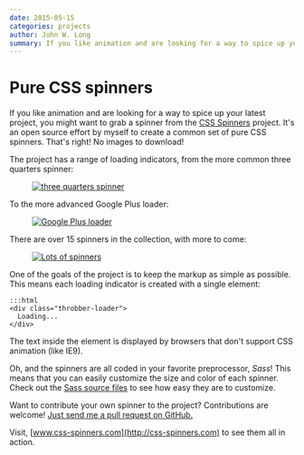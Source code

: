 ```yaml
---
date: 2015-05-15
categories: projects
author: John W. Long
summary: If you like animation and are looking for a way to spice up your latest project, you might want to grab a spinner from the CSS Spinners project. It's an open source effort by myself to create a common set of pure CSS spinners.
---
```


# Pure CSS spinners

If you like animation and are looking for a way to spice up your latest project, you might want to grab a spinner from the [CSS Spinners](http://css-spinners.com) project. It's an open source effort by myself to create a common set of pure CSS spinners. That's right! No images to download!

The project has a range of loading indicators, from the more common three quarters spinner:

<figure class="figure outlined-figure">
<a href="http://www.css-spinners.com/spinner/three-quarters"><img class="figure-image" src="/images/articles/css-spinners/three-quarters-loader.gif" alt="three quarters spinner"></a>
</figure>

To the more advanced Google Plus loader:

<figure class="figure outlined-figure">
<a href="http://www.css-spinners.com/spinner/plus"><img class="figure-image" src="/images/articles/css-spinners/plus-loader.gif" alt="Google Plus loader"></a>
</figure>

There are over 15 spinners in the collection, with more to come:

<figure class="figure outlined-figure">
<a href="http://www.css-spinners.com"><img class="figure-image" src="/images/articles/css-spinners/css-spinners.png" alt="Lots of spinners"></a>
</figure>

One of the goals of the project is to keep the markup as simple as possible. This means each loading indicator is created with a single element:

    :::html
    <div class="throbber-loader">
      Loading...
    </div>

The text inside the element is displayed by browsers that don't support CSS animation (like IE9).

Oh, and the spinners are all coded in your favorite preprocessor, <i>Sass</i>! This means that you can easily customize the size and color of each spinner. Check out the [Sass source files](https://github.com/jlong/css-spinners/tree/master/sass/spinner) to see how easy they are to customize.

Want to contribute your own spinner to the project? Contributions are welcome! [Just send me a pull request on GitHub.](https://github.com/jlong/css-spinners)

Visit, [www.css-spinners.com](http://css-spinners.com) to see them all in action.
